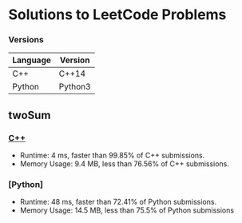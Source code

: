# Solutions to LeetCode Problems
### Versions
Language | Version
------------ | -------------
C++ | C++14
Python | Python3
## twoSum
### [C++](https://github.com/Andrade-Diego/leetCodeSolns/blob/master/twoSum.cpp)
* Runtime: 4 ms, faster than 99.85% of C++ submissions.
* Memory Usage: 9.4 MB, less than 76.56% of C++ submissions.
### [Python]
* Runtime: 48 ms, faster than 72.41% of Python submissions.
* Memory Usage: 14.5 MB, less than 75.5% of Python submissions
